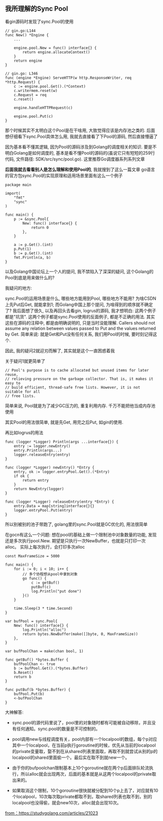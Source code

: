 ## 我所理解的Sync Pool ##

看gin源码时发现了sync.Pool的使用
    
    // gin.go:L144
    func New() *Engine {
    	...
    
    	engine.pool.New = func() interface{} {
    		return engine.allocateContext()
    	}
    	return engine
    }
    
    // gin.go: L346
    func (engine *Engine) ServeHTTP(w http.ResponseWriter, req *http.Request) {
    	c := engine.pool.Get().(*Context)
    	c.writermem.reset(w)
    	c.Request = req
    	c.reset()
    
    	engine.handleHTTPRequest(c)
    
    	engine.pool.Put(c)
    }
那个时候其实不太明白这个Pool是在干啥用, 大致觉得应该是内存池之类的. 后面想仔细看下sync.Pool具体怎么用, 我就去直接看了下Pool的源码, 然后直接懵逼了

因为基本看不懂其逻辑, 因为Pool的源码涉及到Golang的调度相关的知识. 要是不明白Golang是如何调度的, 基本是看不懂Pool的源码的(虽说它只有短短的259行代码, 文件路径: SDK/src/sync/pool.go). 这里推荐Go调度器系列系列文章

**后面我就去看看别人是怎么理解和使用Pool的**, 我就搜到了这么一篇文章 go语言的官方包sync.Pool的实现原理和适用场景里面有这么一个例子

    package main
    
    import(
    	"fmt"
    	"sync"
    )
    
    func main() {
    	p := &sync.Pool{
    		New: func() interface{} {
    			return 0
    		},
    	}
    
    	a := p.Get().(int)
    	p.Put(1)
    	b := p.Get().(int)
    	fmt.Println(a, b)
    }
以及Golang中国论坛上一个人的提问, 我不禁陷入了深深的疑问, 这个Golang的Pool到底是用来做什么的?

我疑问的地方:

sync.Pool的运用场景是什么, 哪些地方能用到Pool, 哪些地方不能用?
为啥CSDN上先Put后Get, 就能拿到1; 而Golang中国上那个提问, 为啥得到的顺序就不确定了?
我后面想了很久, 以及再回头去看gin, logrus的源码, 我才想明白: 这两个例子都是"坑货". 这两个例子都是sync.Pool使用的反面例子, 都是不正确的用法. 其实这些在源码的注释中, 都是由明确说明的, 只是当时没能理解. Callers should not assume any relation between values passed to Put and the values returned by Get. 简单来说: 就是Get和Put没有任何关系, 我们用Pool的时候, 要时刻记得这个.

因此, 我的疑问2就迎刃而解了, 其实就是这个一直困惑着我

关于疑问1就更简单了

    // Pool's purpose is to cache allocated but unused items for later reuse,
    // relieving pressure on the garbage collector. That is, it makes it easy to
    // build efficient, thread-safe free lists. However, it is not suitable for all
    // free lists.
简单来说, Pool就是为了减少GC压力的, 重复利用内存. 千万不能把他当成内存池使用

其实Pool的用法很简单, 就是先Get, 用完之后Put, 如gin的使用.

再比如logrus的用法

    func (logger *Logger) Println(args ...interface{}) {
    	entry := logger.newEntry()
    	entry.Println(args...)
    	logger.releaseEntry(entry)
    }
    
    func (logger *Logger) newEntry() *Entry {
    	entry, ok := logger.entryPool.Get().(*Entry)
    	if ok {
    		return entry
    	}
    	return NewEntry(logger)
    }
    
    func (logger *Logger) releaseEntry(entry *Entry) {
    	entry.Data = map[string]interface{}{}
    	logger.entryPool.Put(entry)
    }
所以别被别的池子带跑了, golang里的sync.Pool就是GC优化的, 用法很简单

在gocn有这么一个问题: 想在pool的基础上做一个限制池中对象数量的功能, 发现还是多次执行pool.New. 期望是只执行一次NewBuffer，也就是只打印一次alloc。 实际上每次执行，会打印多次alloc

    const MaxFrameSize = 5000
    
    func main() {
    	for i := 0; i < 10; i++ {
    		// 多个协程想从pool中拿到对象
    		go func() {
    			c := getBuf()
    			putBuf(c)
    			log.Println("put done")
    		}()
    	}
    
    	time.Sleep(3 * time.Second)
    }
    
    var bufPool = sync.Pool{
    	New: func() interface{} {
    		log.Println("alloc")
    		return bytes.NewBuffer(make([]byte, 0, MaxFrameSize))
    	},
    }
    
    var bufPoolChan = make(chan bool, 1)
    
    func getBuf() *bytes.Buffer {
    	bufPoolChan <- true
    	b := bufPool.Get().(*bytes.Buffer)
    	b.Reset()
    	return b
    }
    
    func putBuf(b *bytes.Buffer) {
    	bufPool.Put(b)
    	<-bufPoolChan
    }
大神解答:

- sync.pool的源代码里说了，pool里的对象随时都有可能被自动移除，并且没有任何通知。sync.pool的数量是不可控制的。

- pool调用new与线程调度有关，pool内部有一个localpool的数组，每个p对应其中一个localpool，在当前p执行goroutine的时候，优先从当前的localpool的private变量取，娶不到在从shared列表里面取，再取不到就尝试从别的p的localpool的shared里面偷一个。最后实在取不到就new一个。
 
- 由于你的bufpoolchan限制基本上10个goroutine就在两个p后面排队轮流执行，所以alloc就会出现两次，后面的基本就是从这两个localpool的private取出来的。

- 如果取消这个限制，10个goroutine很快就被分配到10个p上去了，对应就有10个localpool，10次每次取private都取不到，取shared列表也取不到，别的localpool也没得偷，就会new10次，alloc就会出现10次。

[from：](https://studygolang.com/articles/21023)https://studygolang.com/articles/21023